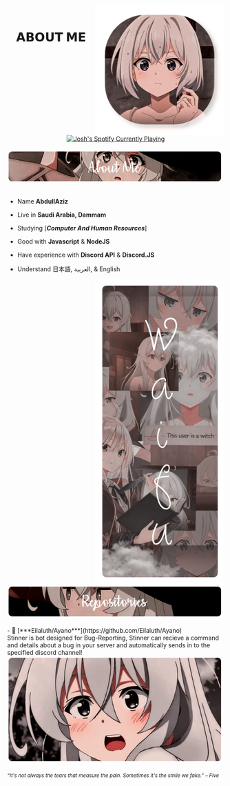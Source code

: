 <div>
<img src="./img/Profile-elaina.png" width="300" align="right" />
      
<br>
<h1 align="center">𝗔𝗕𝗢𝗨𝗧 𝗠𝗘</h1>
<div align="center">
    <a href="https://open.spotify.com/user/1ecl2g5fu3hgbdnees4dt53ct?si=ce25b550ed6f46d0%3F_authfailed%3D1&nd=1"><img width="720" height="auto" src="https://novatorem2-nu.vercel.app/api/spotify?background_color=0d1117&border_color=FFA2FE" alt="Josh's Spotify Currently Playing" target="_blank" class="auto" rel="noopener noreferrer"/></a>
</div>
<br>
      
<img src="./img/AboutMe-elaina.png" width="500" />
<br/>
<br/>
  
- Name **AbdullAziz**

- Live in **Saudi Arabia, Dammam**

- Studying [***Computer And Human Resources***]

- Good with **Javascript** & **NodeJS**

- Have experience with **Discord API** & **Discord.JS**

- Understand 日本語, العربية, & English
<img src="./img/Waifu-elainaa.png" width="300" align="right" />
<br/>
<img src="./img/Repo-elaina.png" width="500" />
<br/>
<br/>
- 📗 [***Eilaluth/Ayano***](https://github.com/Eilaluth/Ayano) <br/>
  Stinner is bot designed for Bug-Reporting, Stinner can recieve a command and details about a bug in your server and automatically sends in to the specified discord channel!

<br/>
<img src="./img/banner-elainaa.png" width="500" /><br/>
  
<sub> *“It's not always the tears that measure the pain. Sometimes it's the smile we fake.” – Five* </sub>
<!--
<img src="https://metrics.lecoq.io/Eilaluth?template=classic&base.header=0&base.activity=0&base.community=0&base.repositories=0&base.metadata=0&repositories=1&repositories=100&repositories.batch=100&repositories.forks=false&repositories.affiliations=owner&repositories.featured=Eilaluth%2FAyano%2CEilaluth%2FKyoko%2CEilaluth%2FKanna%2CEilaluth%2FHotaru%2CEilaluth%2FMocha&config.timezone=Asia%2FJakart"  />
-->
</div>
